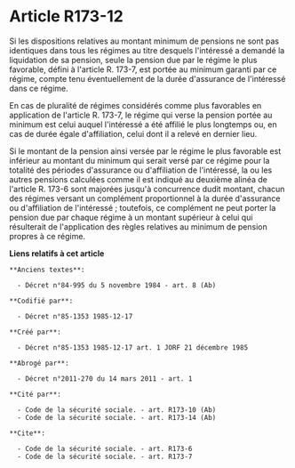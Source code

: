 # Article R173-12

Si les dispositions relatives au montant minimum de pensions ne sont pas identiques dans tous les régimes au titre desquels
l'intéressé a demandé la liquidation de sa pension, seule la pension due par le régime le plus favorable, défini à l'article
R. 173-7, est portée au minimum garanti par ce régime, compte tenu éventuellement de la durée d'assurance de l'intéressé dans
ce régime. 

En cas de pluralité de régimes considérés comme plus favorables en application de l'article R. 173-7, le régime qui verse la
pension portée au minimum est celui auquel l'intéressé a été affilié le plus longtemps ou, en cas de durée égale
d'affiliation, celui dont il a relevé en dernier lieu. 

Si le montant de la pension ainsi versée par le régime le plus favorable est inférieur au montant du minimum qui serait versé
par ce régime pour la totalité des périodes d'assurance ou d'affiliation de l'intéressé, la ou les autres pensions calculées
comme il est indiqué au deuxième alinéa de l'article R. 173-6 sont majorées jusqu'à concurrence dudit montant, chacun des
régimes versant un complément proportionnel à la durée d'assurance ou d'affiliation de l'intéressé ; toutefois, ce complément
ne peut porter la pension due par chaque régime à un montant supérieur à celui qui résulterait de l'application des règles
relatives au minimum de pension propres à ce régime.

**Liens relatifs à cet article**

	**Anciens textes**:

	  - Décret n°84-995 du 5 novembre 1984 - art. 8 (Ab)

	**Codifié par**:

	  - Décret n°85-1353 1985-12-17

	**Créé par**:

	  - Décret n°85-1353 1985-12-17 art. 1 JORF 21 décembre 1985

	**Abrogé par**:

	  - Décret n°2011-270 du 14 mars 2011 - art. 1

	**Cité par**:

	  - Code de la sécurité sociale. - art. R173-10 (Ab)
	  - Code de la sécurité sociale. - art. R173-14 (Ab)

	**Cite**:

	  - Code de la sécurité sociale. - art. R173-6
	  - Code de la sécurité sociale. - art. R173-7
